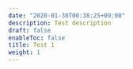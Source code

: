 ```yaml
---
date: "2020-01-30T00:38:25+09:00"
description: Test description
draft: false
enableToc: false
title: Test 1
weight: 1
---
```

